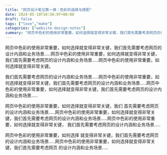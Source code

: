 ```yaml
---
title: "网页设计笔记第一弹：色彩的选择与搭配"
date: 2024-05-10T10:56:07+08:00
draft: false
tags: ["love","make"]
categories: ["website-design-notes"]
summary: "网页中色彩的使用非常重要，如何选择就变得非常关键，我们首先需要考虑网页的设计内涵和业务场景."
---
```

网页中色彩的使用非常重要，如何选择就变得非常关键，我们首先需要考虑网页的设计内涵和业务场景.....网页中色彩的使用非常重要，如何选择就变得非常关键，我们首先需要考虑网页的设计内涵和业务场景.....网页中色彩的使用非常重要，如何选择就变得非常关键。

我们首先需要考虑网页的设计内涵和业务场景.....网页中色彩的使用非常重要，如何选择就变得非常关键，我们首先需要考虑网页的设计内涵和业务场景.....网页中色彩的使用非常重要，如何选择就变得非常关键，我们首先需要考虑网页的设计内涵和业务场景.....


网页中色彩的使用非常重要，如何选择就变得非常关键，我们
首先需要考虑网页的设计内涵和业务场景.....网页中色彩的使用非常重要，如何选择就变得非常关键，我们首先需要考虑网页的设计内涵和业务场景.....网页中色彩的使用非常重要，如何选择就变得非常关键，
我们首先需要考虑网页的设计内涵和业务场景.....

网页中色彩的使用非常重要，如何选择
就变得非常关键，我们首先需要考虑网页的设计内涵和业务场景.....网页中色彩的使用非常重要，如何选择就变得非常关键，我们首先需要考虑网页
的设计内涵和业务场景.....